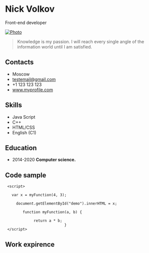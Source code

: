# Nick Volkov
Front-end developer

[![Photo](/assets/images/shiprock.jpg "Shiprock, New Mexico by Beau Rogers")](https://github.com/Cloufers/rsschool-cv/blob/gh-pages/maxresdefault.jpg?raw=true)

> Knowledge is my passion. I will reach every single angle of the information world until I am satisfied.
## Contacts
* Moscow
* testemail@gmail.com
* +1 123 123 123
* www.myprofile.com

## Skills
* Java Script
* C++
* HTML/CSS
* English (C1)

## Education
* 2014-2020 **Computer science.** 
             
## Code sample

     <script>
 
       var x = myFunction(4, 3);
     
         document.getElementById("demo").innerHTML = x;
  
            function myFunction(a, b) {
                 
                 return a * b;
                               }           
     </script>

## Work expirence
 















